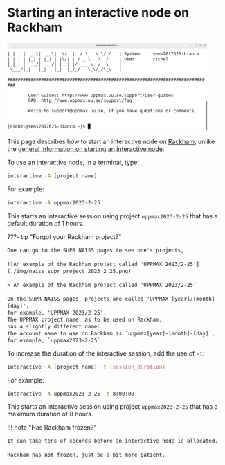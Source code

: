# Starting an interactive node on Rackham

![Log in to Bianca via a terminal](./img/login_bianca_via_terminal_terminal_462_x_202.png)

This page describes how to start an interactive node on [Rackham](rackham.md),
unlike the [general information on starting an interactive node](start_interactive_node.md).

To use an interactive node, in a terminal, type:

```bash
interactive -A [project name]
```

For example:

```bash
interactive -A uppmax2023-2-25
```

This starts an interactive session using project `uppmax2023-2-25`
that has a default duration of 1 hours.

???- tip "Forgot your Rackham project?"

    One can go to the SUPR NAISS pages to see one's projects,

    ![An example of the Rackham project called 'UPPMAX 2023/2-25'](./img/naiss_supr_project_2023_2_25.png)

    > An example of the Rackham project called 'UPPMAX 2023/2-25'

    On the SUPR NAISS pages, projects are called 'UPPMAX [year]/[month]-[day]',
    for example, 'UPPMAX 2023/2-25'.
    The UPPMAX project name, as to be used on Rackham,
    has a slightly different name:
    the account name to use on Rackham is `uppmax[year]-[month]-[day]`,
    for example, `uppmax2023-2-25`

To increase the duration of the interactive session,
add the use of `-t`:

```bash
interactive -A [project name] -t [session_duration]
```

For example:

```bash
interactive -A uppmax2023-2-25 -t 8:00:00
```

This starts an interactive session using project `uppmax2023-2-25`
that has a maximum duration of 8 hours.

!!! note "Has Rackham frozen?"

    It can take tens of seconds before an interactive node is allocated.

    Rackham has not frozen, just be a bit more patient.

